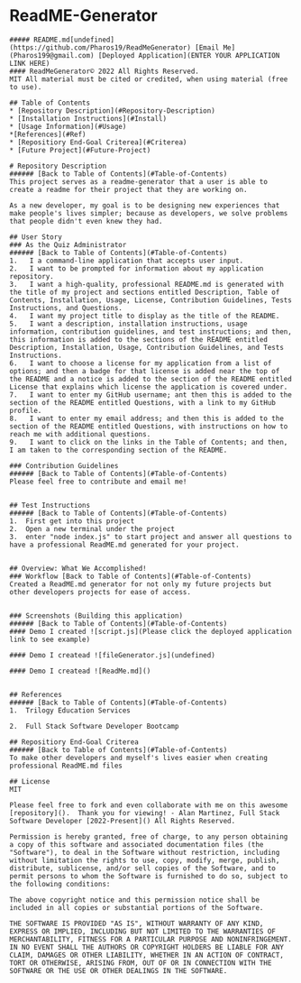 # ReadME-Generator
    ##### README.md[undefined](https://github.com/Pharos19/ReadMeGenerator) [Email Me](Pharos199@gmail.com) [Deployed Application](ENTER YOUR APPLICATION LINK HERE)
    #### ReadMeGenerator© 2022 All Rights Reserved.  
    MIT All material must be cited or credited, when using material (free to use).
    
    ## Table of Contents
    * [Repository Description](#Repository-Description)
    * [Installation Instructions](#Install)
    * [Usage Information](#Usage)
    *[References](#Ref)
    * [Repositiory End-Goal Criterea](#Criterea)
    * [Future Project](#Future-Project)
    
    # Repository Description
    ###### [Back to Table of Contents](#Table-of-Contents)
    This project serves as a readme-generator that a user is able to create a readme for their project that they are working on.
    
    As a new developer, my goal is to be designing new experiences that make people's lives simpler; because as developers, we solve problems that people didn't even knew they had.
    
    ## User Story
    ### As the Quiz Administrator
    ###### [Back to Table of Contents](#Table-of-Contents)
    1.   I a command-line application that accepts user input.
    2.   I want to be prompted for information about my application repository.
    3.   I want a high-quality, professional README.md is generated with the title of my project and sections entitled Description, Table of Contents, Installation, Usage, License, Contribution Guidelines, Tests Instructions, and Questions.
    4.   I want my project title to display as the title of the README.
    5.   I want a description, installation instructions, usage information, contribution guidelines, and test instructions; and then, this information is added to the sections of the README entitled Description, Installation, Usage, Contribution Guidelines, and Tests Instructions.
    6.   I want to choose a license for my application from a list of options; and then a badge for that license is added near the top of the README and a notice is added to the section of the README entitled License that explains which license the application is covered under.  
    7.   I want to enter my GitHub username; ant then this is added to the section of the README entitled Questions, with a link to my GitHub profile.
    8.   I want to enter my email address; and then this is added to the section of the README entitled Questions, with instructions on how to reach me with additional questions.
    9.   I want to click on the links in the Table of Contents; and then, I am taken to the corresponding section of the README.
    
    ### Contribution Guidelines
    ###### [Back to Table of Contents](#Table-of-Contents)
    Please feel free to contribute and email me!
    
    
    ## Test Instructions
    ###### [Back to Table of Contents](#Table-of-Contents)
    1.  First get into this project
    2.  Open a new terminal under the project
    3.  enter "node index.js" to start project and answer all questions to have a professional ReadME.md generated for your project.
    
    
    ## Overview: What We Accomplished!
    ### Workflow [Back to Table of Contents](#Table-of-Contents)
    Created a ReadME.md generator for not only my future projects but other developers projects for ease of access.
    
    
    ### Screenshots (Building this application)
    ###### [Back to Table of Contents](#Table-of-Contents)
    #### Demo I created ![script.js](Please click the deployed application link to see example)
    
    #### Demo I createad ![fileGenerator.js](undefined)
    
    #### Demo I createad ![ReadMe.md]()
    
    
    ## References
    ###### [Back to Table of Contents](#Table-of-Contents)
    1.  Trilogy Education Services
    
    2.  Full Stack Software Developer Bootcamp
    
    ## Repositiory End-Goal Criterea
    ###### [Back to Table of Contents](#Table-of-Contents)
    To make other developers and myself's lives easier when creating professional ReadME.md files
    
    ## License
    MIT
    
    Please feel free to fork and even collaborate with me on this awesome [repository]().  Thank you for viewing! - Alan Martinez, Full Stack Software Developer [2022-Present]() All Rights Reserved.
    
    Permission is hereby granted, free of charge, to any person obtaining a copy of this software and associated documentation files (the "Software"), to deal in the Software without restriction, including without limitation the rights to use, copy, modify, merge, publish, distribute, sublicense, and/or sell copies of the Software, and to permit persons to whom the Software is furnished to do so, subject to the following conditions:
    
    The above copyright notice and this permission notice shall be included in all copies or substantial portions of the Software.
    
    THE SOFTWARE IS PROVIDED "AS IS", WITHOUT WARRANTY OF ANY KIND, EXPRESS OR IMPLIED, INCLUDING BUT NOT LIMITED TO THE WARRANTIES OF MERCHANTABILITY, FITNESS FOR A PARTICULAR PURPOSE AND NONINFRINGEMENT. IN NO EVENT SHALL THE AUTHORS OR COPYRIGHT HOLDERS BE LIABLE FOR ANY CLAIM, DAMAGES OR OTHER LIABILITY, WHETHER IN AN ACTION OF CONTRACT, TORT OR OTHERWISE, ARISING FROM, OUT OF OR IN CONNECTION WITH THE SOFTWARE OR THE USE OR OTHER DEALINGS IN THE SOFTWARE.